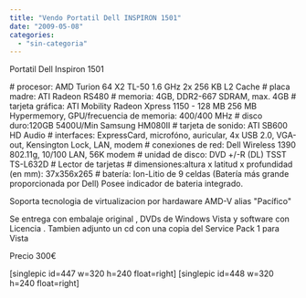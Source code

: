 ```yaml
---
title: "Vendo Portatil Dell INSPIRON 1501"
date: "2009-05-08"
categories: 
  - "sin-categoria"
---
```


Portatil Dell Inspiron 1501

\# procesor: AMD Turion 64 X2 TL-50 1.6 GHz 2x 256 KB L2 Cache # placa madre: ATI Radeon RS480 # memoria: 4GB, DDR2-667 SDRAM, max. 4GB # tarjeta gráfica: ATI Mobility Radeon Xpress 1150 - 128 MB 256 MB Hypermemory, GPU/frecuencia de memoria: 400/400 MHz # disco duro:120GB 5400U/Min Samsung HM080II # tarjeta de sonido: ATI SB600 HD Audio # interfaces: ExpressCard, microfóno, auricular, 4x USB 2.0, VGA-out, Kensington Lock, LAN, modem # conexiones de red: Dell Wireless 1390 802.11g, 10/100 LAN, 56K modem # unidad de disco: DVD +/-R (DL) TSST TS-L632D # Lector de tarjetas # dimensiones:altura x latitud x profundidad (en mm): 37x356x265 # batería: Ion-Litio de 9 celdas (Batería más grande proporcionada por Dell) Posee indicador de bateria integrado.

Soporta tecnologia de virtualizacion por hardaware AMD-V alias "Pacífico"

Se entrega con embalaje original , DVDs de Windows Vista y software con Licencia . Tambien adjunto un cd con una copia del Service Pack 1 para Vista

Precio 300€

\[singlepic id=447 w=320 h=240 float=right\] \[singlepic id=448 w=320 h=240 float=right\]
